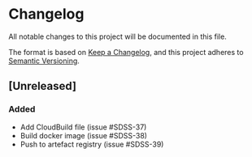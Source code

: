 # Changelog
All notable changes to this project will be documented in this file.

The format is based on [Keep a Changelog](https://keepachangelog.com/en/1.0.0/),
and this project adheres to [Semantic Versioning](https://semver.org/spec/v2.0.0.html).

## [Unreleased]
### Added
- Add CloudBuild file (issue #SDSS-37)
- Build docker image (issue #SDSS-38)
- Push to artefact registry (issue #SDSS-39)
